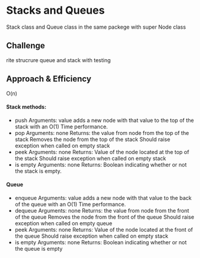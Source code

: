 # Stacks and Queues
Stack class and Queue class in the same packege with super Node class 

## Challenge
rite strucrure queue and stack with testing 
## Approach & Efficiency
 O(n) 


 #### Stack methods:
- push
    Arguments: value
    adds a new node with that value to the top of the stack with an O(1) Time performance.
- pop
    Arguments: none
    Returns: the value from node from the top of the stack
    Removes the node from the top of the stack
    Should raise exception when called on empty stack
- peek
    Arguments: none
    Returns: Value of the node located at the top of the stack
    Should raise exception when called on empty stack
- is empty
    Arguments: none
    Returns: Boolean indicating whether or not the stack is empty.
    
#### Queue
- enqueue
    Arguments: value
    adds a new node with that value to the back of the queue with an O(1) Time performance.
- dequeue
    Arguments: none
    Returns: the value from node from the front of the queue
    Removes the node from the front of the queue
    Should raise exception when called on empty queue
- peek
    Arguments: none
    Returns: Value of the node located at the front of the queue
    Should raise exception when called on empty stack
- is empty
    Arguments: none
    Returns: Boolean indicating whether or not the queue is empty
    
